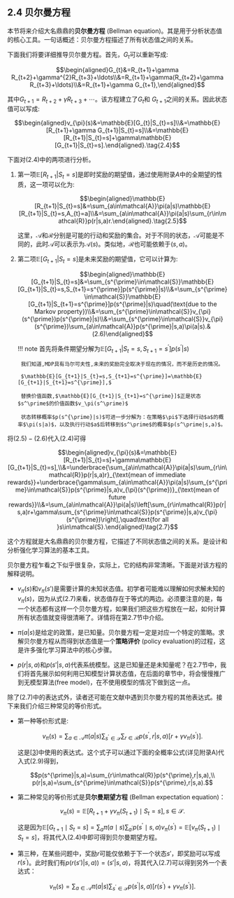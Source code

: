 ## 2.4 贝尔曼方程

本节将来介绍大名鼎鼎的**贝尔曼方程** (Bellman equation)。其是用于分析状态值的核心工具。一句话概述：贝尔曼方程描述了所有状态值之间的关系。

下面我们将要详细推导贝尔曼方程。首先，$G_t$可以重新写成:

$$\begin{aligned}G_{t}&=R_{t+1}+\gamma R_{t+2}+\gamma^{2}R_{t+3}+\ldots\\&=R_{t+1}+\gamma(R_{t+2}+\gamma R_{t+3}+\ldots)\\&=R_{t+1}+\gamma G_{t+1},\end{aligned}$$

其中$G_{t+1}=R_{t+2}+\gamma R_{t+3}+\cdots$。该方程建立了$G_t$和 $G_{t+1}$之间的关系。因此状态值可以写成:

$$\begin{aligned}v_{\pi}(s)&=\mathbb{E}[G_{t}|S_{t}=s]\\&=\mathbb{E}[R_{t+1}+\gamma G_{t+1}|S_{t}=s]\\&=\mathbb{E}[R_{t+1}|S_{t}=s]+\gamma\mathbb{E}[G_{t+1}|S_{t}=s].\end{aligned}.\tag{2.4}$$

下面对$(2.4)$中的两项进行分析。

1. 第一项$\mathbb{E}[R_{t+1}|S_t=s]$是即时奖励的期望值，通过使用附录$A$中的全期望的性质，这一项可以化为:

    $$\begin{aligned}\mathbb{E}[R_{t+1}|S_{t}=s]&=\sum_{a\in\mathcal{A}}\pi(a|s)\mathbb{E}[R_{t+1}|S_{t}=s,A_{t}=a]\\&=\sum_{a\in\mathcal{A}}\pi(a|s)\sum_{r\in\mathcal{R}}p(r|s,a)r.\end{aligned}.\tag{2.5}$$

    这里，$\mathcal{A}$和$\mathcal{R}$分别是可能的行动和奖励的集合。对于不同的状态，$\mathcal{A}$可能是不同的，此时$\mathcal{A}$可以表示为$\mathcal{A}(s)$。类似地，$\mathcal{R}$也可能依赖于$(s, a)$。

2. 第二项$\mathbb{E}[G_{t+1}|S_t=s]$是未来奖励的期望值，它可以计算为:

    $$\begin{aligned}\mathbb{E}[G_{t+1}|S_{t}=s]&=\sum_{s^{\prime}\in\mathcal{S}}\mathbb{E}[G_{t+1}|S_{t}=s,S_{t+1}=s^{\prime}]p(s^{\prime}|s)\\&=\sum_{s^{\prime}\in\mathcal{S}}\mathbb{E}[G_{t+1}|S_{t+1}=s^{\prime}]p(s^{\prime}|s)\quad(\text{due to the Markov property})\\&=\sum_{s^{\prime}\in\mathcal{S}}v_{\pi}(s^{\prime})p(s^{\prime}|s)\\&=\sum_{s^{\prime}\in\mathcal{S}}v_{\pi}(s^{\prime})\sum_{a\in\mathcal{A}}p(s^{\prime}|s,a)\pi(a|s).&(2.6)\end{aligned}$$

    !!! note
        首先将条件期望分解为$\mathbb{E}[G_{t+1}|S_{t}=s,S_{t+1}=s^{\prime}]p(s^{\prime}|s)$

        我们知道,MDP具有马尔可夫性,未来的奖励完全取决于现在的情况，而不是历史的情况。
        
        $\mathbb{E}[G_{t+1}|S_{t}=s,S_{t+1}=s^{\prime}]=\mathbb{E}[G_{t+1}|S_{t+1}=s^{\prime}],$
        
        替换价值函数,$\mathbb{E}[G_{t+1}|S_{t+1}=s^{\prime}]$正是状态$s^\prime$的价值函数$v_\pi(s^\prime)$

        状态转移概率$p(s^{\prime}|s)$可进一步分解为：在策略$\pi$下选择行动$a$的概率$\pi(s|a)$，以及执行行动$a$后转移到$s^\prime$的概率$p(s^\prime|s,a)$。
        


将$(2.5)-(2.6)$代入$(2.4)$可得

$$\begin{aligned}v_{\pi}(s)&=\mathbb{E}[R_{t+1}|S_{t}=s]+\gamma\mathbb{E}[G_{t+1}|S_{t}=s],\\&=\underbrace{\sum_{a\in\mathcal{A}}\pi(a|s)\sum_{r\in\mathcal{R}}p(r|s,a)r}_{\text{mean of immediate rewards}}+\underbrace{\gamma\sum_{a\in\mathcal{A}}\pi(a|s)\sum_{s^{\prime}\in\mathcal{S}}p(s^{\prime}|s,a)v_{\pi}(s^{\prime})}_{\text{mean of future rewards}}\\&=\sum_{a\in\mathcal{A}}\pi(a|s)\left[\sum_{r\in\mathcal{R}}p(r|s,a)r+\gamma\sum_{s^{\prime}\in\mathcal{S}}p(s^{\prime}|s,a)v_{\pi}(s^{\prime})\right],\quad\text{for all }s\in\mathcal{S}.\end{aligned}\tag{2.7}$$

这个方程就是大名鼎鼎的贝尔曼方程，它描述了不同状态值之间的关系。是设计和分析强化学习算法的基本工具。

贝尔曼方程乍看之下似乎很复杂，实际上，它的结构非常清晰。下面是对该方程的解释说明。

- $v_\pi(s)$和$v_\pi(s')$是需要计算的未知状态值。初学者可能难以理解如何求解未知的$v_\pi(s)$，因为从式$(2.7)$来看，状态值存在于等式的两边。必须要注意的是，每一个状态都有这样一个贝尔曼方程，如果我们把这些方程放在一起，如何计算所有状态值就变得很清晰了。详情将在第$2.7$节中介绍。

- $\pi(a|s)$是给定的政策，是已知量。贝尔曼方程一定是对应一个特定的策略。求解贝尔曼方程从而得到状态值是一个**策略评价** (policy evaluation)的过程，这是许多强化学习算法中的核心步骤。

- $p(r|s,a)$和$p(s'|s,a)$代表系统模型。这是已知量还是未知量呢？在$2.7$节中，我们将首先展示如何利用已知模型计算状态值，在后面的章节中，将会慢慢推广到无模型算法(free model)，在不使用模型的情况下做到这一点。

除了$(2.7)$中的表达式外，读者还可能在文献中遇到贝尔曼方程的其他表达式。接下来我们介绍三种常见的等价形式。

- 第一种等价形式是:
   
    $$v_\pi(s)=\sum_{a\in\mathcal{A}}\pi(a|s)\sum_{s^{\prime}\in\mathcal{S}}\sum_{r\in\mathcal{R}}p(s^{\prime},r|s,a)\left[r+\gamma v_\pi(s^{\prime})\right].$$

    这是[[3](http://incompleteideas.net/book/the-book-2nd.html)]中使用的表达式。这个式子可以通过下面的全概率公式(详见附录A)代入式$(2.9)$得到，

    $$p(s^{\prime}|s,a)=\sum_{r\in\mathcal{R}}p(s^{\prime},r|s,a),\\
    p(r|s,a)=\sum_{s^{\prime}\in\mathcal{S}}p(s^{\prime},r|s,a).$$

- 第二种常见的等价形式是**贝尔曼期望方程** (Bellman expectation equation)：
   
   $$v_\pi(s)=\mathbb{E}[R_{t+1}+\gamma v_\pi (S_{t+1})\mid S_t=s ],s\in\mathcal{S}.$$
    
   这是因为$\mathbb{E}[G_{t+1}\mid S_t=s]=\sum_a \pi(a\mid s) \sum_{a^\prime}p(s^\prime \mid s,a)v_\pi(s^\prime)=\mathbb{E}[{v_\pi(S_{t+1})\mid S_t=s}]$，将其代入$(2.4)$中即可得到贝尔曼期望方程。

- 第三种，在某些问题中，奖励$r$可能仅依赖于下一个状态$s'$，即奖励可以写成$r(s^\prime)$。此时我们有$p(r(s')|s, a))=(s'|s, a)$，将其代入$(2.7)$可以得到另外一个表达式：

    $$v_{\pi}(s)=\sum_{a\in\mathcal{A}}\pi(a|s)\sum_{s^{\prime}\in\mathcal{S}}p(s^{\prime}|s,a)[r(s^{\prime})+\gamma v_{\pi}(s^{\prime})].$$